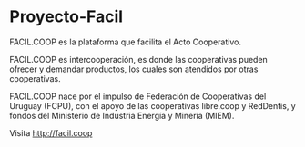 # Proyecto-Facil

FACIL.COOP es la plataforma que facilita el Acto Cooperativo. 

FACIL.COOP es intercooperación, es donde las cooperativas pueden ofrecer y demandar productos, los cuales son atendidos por otras cooperativas.

FACIL.COOP nace por el impulso de Federación de Cooperativas del Uruguay (FCPU), con el apoyo de  las cooperativas libre.coop y RedDentis, y fondos del Ministerio de Industria Energía y Minería (MIEM).

Visita http://facil.coop
